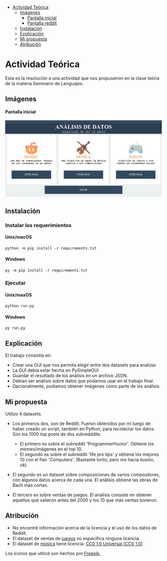 - [Actividad Teórica](#actividad-teórica)
  - [Imágenes](#imágenes)
      - [Pantalla inicial](#pantalla-inicial)
      - [Pantalla reddit](#pantalla-reddit)
  - [Instalación](#instalación)
  - [Explicación](#explicación)
  - [Mi propuesta](#mi-propuesta)
  - [Atribución](#atribución)

# Actividad Teórica
Esta es la resolución a una actividad que nos propusieron en la clase teória de la materia Seminario de Lenguajes.

## Imágenes

#### Pantalla inicial
![Ventana inicial](img/Pantalla-Inicial.png)

## Instalación
### Instalar los requerimientos

#### Unix/macOS
```
python -m pip install -r requirements.txt
```

#### Windows
```
py -m pip install -r requirements.txt
```
### Ejecutar

#### Unix/maxOS
```
python run.py
```

#### Windows
```
py run.py
```

## Explicación
El trabajo consistía en:
- Crear una GUI que nos permita elegir entre dos datasets para analizar.
- La GUI debía estar hecha en PySimpleGUI
- Guardar el resultado de los análisis en un archivo JSON.
- Debían ser análisis sobre datos que podamos usar en el trabajo final.
- Opcionalmente, podíamos obtener imágenes como parte de los análisis.

## Mi propuesta
Utilizo 4 datasets.

- Los primeros dos, son de Reddit. Fueron obtenidos por mí luego de haber creado un script, también en Python, para recolectar los datos. Son los 1000 top posts de dos subredddits. 
  - El primero es sobre el subreddit 'ProgrammerHumor'. Obtiene los memes/imágenes en el top 10.
  - El segundo es sobre el subreddit 'life pro tips' y obtiene los mejores 10 con el flair 'Computers'. 
(Bastante tonto, pero me hacia ilusión, ok)

- El segundo es un dataset sobre composiciones de varios compositores, con algunos datos acerca de cada una. El análisis obtiene las obras de Bach más cortas.

- El tercero es sobre ventas de juegos. El análisis consiste en obtener aquellos que salieron antes del 2000 y los 10 que más ventas tuvieron.

## Atribución
- No encontré información acerca de la licencia y el uso de los datos de Reddit.
- El dataset de ventas de [juegos](https://www.kaggle.com/gregorut/videogamesales) no especifica ninguna licencia.
- El dataset de [música](https://www.kaggle.com/imsparsh/musicnet-dataset?select=musicnet_metadata.csv) tiene licencia: [CC0 1.0 Universal (CC0 1.0)](https://creativecommons.org/publicdomain/zero/1.0/)

Los íconos que utilicé son hechos por [Freepik.](https://www.flaticon.com/authors/freepik)

